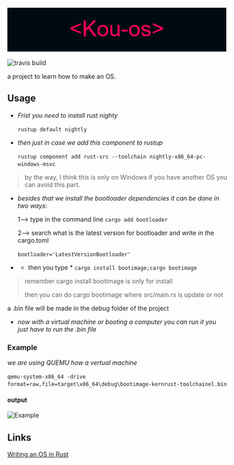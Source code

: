 ![Kou-os](Kou-os.png) 

![travis build](https://img.shields.io/badge/Version-1.0-%23ff1744)

a project to learn how to make an OS.

## Usage
- *Frist you need to install rust nighty*

   `` rustup default nightly ``

- *then just in case we add this component to rustup*

   `` rustup component add rust-src --toolchain nightly-x86_64-pc-windows-msvc ``
   
 > by the way, I think this is only on Windows if you have another OS you can avoid this part.

- *besides that we install the bootloader dependencies 
   it can be done in two ways*:

  1--> type in the command line ` cargo add bootloader `

  2--> search what is the latest version for bootloader and write in the cargo.toml
  
  ``bootloader='LatestVersionBootloader'``

- * then you type * ` cargo install bootimage;cargo bootimage `
> remember cargo install bootimage is only for install 
>
> then you can do cargo bootimage where src/main.rs is update or not

  a .bin file will be made in the debug folder of the project
- *now with a virtual machine or booting a computer you can run it you just have to run the .bin file*

### Example

*we are using QUEMU how a vertual machine*

``` qemu-system-x86_64 -drive format=raw,file=target\x86_64\debug\bootimage-kernrust-toolchainel.bin ```

#### output
![Example](ex.png)

## Links
[Writing an OS in Rust](https://os.phil-opp.com/)


